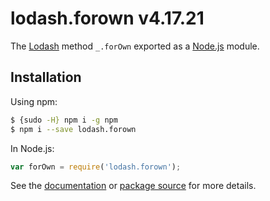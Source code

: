 # lodash.forown v4.17.21

The [Lodash](https://lodash.com/) method `_.forOwn` exported as a [Node.js](https://nodejs.org/) module.

## Installation

Using npm:
```bash
$ {sudo -H} npm i -g npm
$ npm i --save lodash.forown
```

In Node.js:
```js
var forOwn = require('lodash.forown');
```

See the [documentation](https://lodash.com/docs#forOwn) or [package source](https://github.com/lodash/lodash/blob/4.17.21-npm-packages/lodash.forown) for more details.
